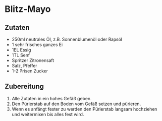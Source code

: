 # Blitz-Mayo

## Zutaten

- 250ml neutrales Öl, z.B. Sonnenblumenöl oder Rapsöl
- 1 sehr frisches ganzes Ei
- 1EL Essig
- 1TL Senf
- Spritzer Zitronensaft
- Salz, Pfeffer
- 1-2 Prisen Zucker

## Zubereitung

1. Alle Zutaten in ein hohes Gefäß geben.
1. Den Pürierstab auf den Boden vom Gefäß setzen und pürieren.
1. Wenn es anfängt fester zu werden den Pürierstab langsam hochziehen und weitermixen bis alles fest wird.
